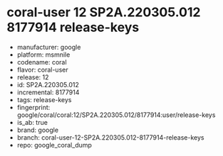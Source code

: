# coral-user 12 SP2A.220305.012 8177914 release-keys
- manufacturer: google
- platform: msmnile
- codename: coral
- flavor: coral-user
- release: 12
- id: SP2A.220305.012
- incremental: 8177914
- tags: release-keys
- fingerprint: google/coral/coral:12/SP2A.220305.012/8177914:user/release-keys
- is_ab: true
- brand: google
- branch: coral-user-12-SP2A.220305.012-8177914-release-keys
- repo: google_coral_dump
